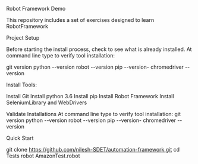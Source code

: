 Robot Framework Demo

This repository includes a set of exercises designed to learn RobotFramework

Project Setup

Before starting the install process, check to see what is already installed. At command line type to verify tool installation:

git version
python --version
robot --version
pip --version-
chromedriver --version

Install Tools:

Install Git
Install python 3.6
Install pip
Install Robot Framework
Install SeleniumLibrary and WebDrivers

Validate Installations
At command line type to verify tool installation:
git version
python --version
robot --version
pip --version-
chromedriver --version

Quick Start

git clone https://github.com/nilesh-SDET/automation-framework.git
cd Tests
robot AmazonTest.robot

